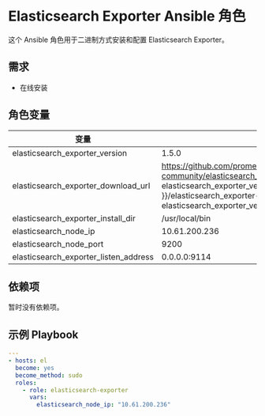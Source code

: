 # Elasticsearch Exporter Ansible 角色

这个 Ansible 角色用于二进制方式安装和配置 Elasticsearch Exporter。

## 需求

- 在线安装

## 角色变量

| 变量                                  |                                                              |
| ------------------------------------- | ------------------------------------------------------------ |
| elasticsearch_exporter_version        | 1.5.0                                                        |
| elasticsearch_exporter_download_url   | https://github.com/prometheus-community/elasticsearch_exporter/releases/download/v{{ elasticsearch_exporter_version }}/elasticsearch_exporter-{{ elasticsearch_exporter_version }}.linux-amd64.tar.gz |
| elasticsearch_exporter_install_dir    | /usr/local/bin                                               |
| elasticsearch_node_ip                 | 10.61.200.236                                                |
| elasticsearch_node_port               | 9200                                                         |
| elasticsearch_exporter_listen_address | 0.0.0.0:9114                                                 |

## 依赖项

暂时没有依赖项。

## 示例 Playbook

```yaml
---
- hosts: el
  become: yes
  become_method: sudo
  roles:
    - role: elasticsearch-exporter
      vars:
        elasticsearch_node_ip: "10.61.200.236"